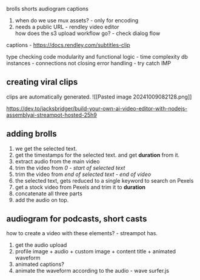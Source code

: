 
brolls
shorts
audiogram
captions

1. when do we use mux assets? - only for encoding
2. needs a public URL - rendley video editor
\
how does the s3 upload workflow go? - check dialog flow

captions - https://docs.rendley.com/subtitles-clip

type checking
code modularity and functional
logic - time complexity
db instances - connections not closing 
error handling - try catch IMP


## creating viral clips

clips are automatically generated.
![[Pasted image 20241009082128.png]]

https://dev.to/jacksbridger/build-your-own-ai-video-editor-with-nodejs-assemblyai-streampot-hosted-25h9

## adding brolls

1. we get the selected text. 
2. get the timestamps for the selected text. and get **duration** from it.
3. extract audio from the main video
4. trim the video from *0 - start of selected text*
5. trim the video from *end of selected text - end of video*
6. the selected text, gets reduced to a single keyword to search on Pexels
7. get a stock video from Pexels and trim it to **duration**
8. concatenate all three parts
9. add the audio on top.

## audiogram for podcasts, short casts

how to create a video with these elements? - streampot has.

1. get the audio upload
2. profile image + audio + custom image + content title + animated waveform
3. animated captions?
4. animate the waveform according to the audio - wave surfer.js
